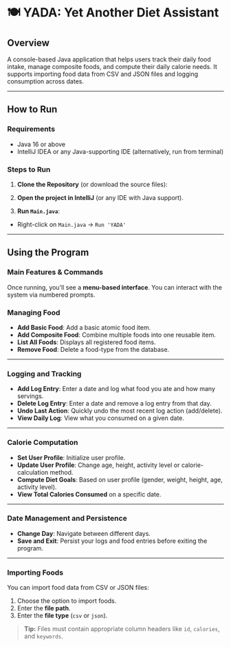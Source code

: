 # 🍽️ YADA: Yet Another Diet Assistant

## Overview

A console-based Java application that helps users track their daily food intake, manage composite foods, and compute their daily calorie needs. It supports importing food data from CSV and JSON files and logging consumption across dates.

---

## How to Run

### Requirements
- Java 16 or above
- IntelliJ IDEA or any Java-supporting IDE (alternatively, run from terminal)

### Steps to Run

1. **Clone the Repository** (or download the source files):

2. **Open the project in IntelliJ** (or any IDE with Java support).

3. **Run `Main.java`**:
- Right-click on `Main.java` → `Run 'YADA'`

---

## Using the Program

### Main Features & Commands

Once running, you'll see a **menu-based interface**. You can interact with the system via numbered prompts.

### Managing Food

- **Add Basic Food**: Add a basic atomic food item.
- **Add Composite Food**: Combine multiple foods into one reusable item.
- **List All Foods**: Displays all registered food items.
- **Remove Food**: Delete a food-type from the database.
---

### Logging and Tracking

- **Add Log Entry**: Enter a date and log what food you ate and how many servings.
- **Delete Log Entry**: Enter a date and remove a log entry from that day.
- **Undo Last Action**: Quickly undo the most recent log action (add/delete).
- **View Daily Log**: View what you consumed on a given date.

---

### Calorie Computation

- **Set User Profile**: Initialize user profile.
- **Update User Profile**: Change age, height, activity level or calorie-calculation method.
- **Compute Diet Goals**: Based on user profile (gender, weight, height, age, activity level).
- **View Total Calories Consumed** on a specific date.

---

### Date Management and Persistence

- **Change Day**: Navigate between different days.
- **Save and Exit**: Persist your logs and food entries before exiting the program.

---

### Importing Foods
You can import food data from CSV or JSON files:
1. Choose the option to import foods.
2. Enter the **file path**.
3. Enter the **file type** (`csv` or `json`).

> **Tip:** Files must contain appropriate column headers like `id`, `calories`, and `keywords`.


